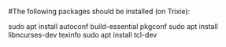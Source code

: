 #The following packages should be installed (on Trixie):

sudo apt install autoconf build-essential pkgconf
sudo apt install libncurses-dev texinfo
sudo apt install tcl-dev
